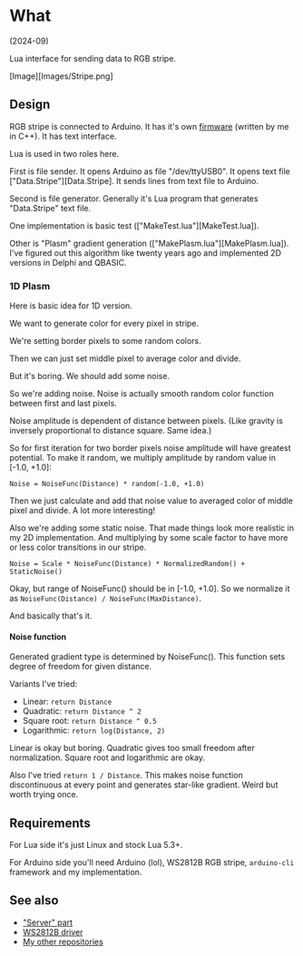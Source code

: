 # What

(2024-09)

Lua interface for sending data to RGB stripe.

[Image][Images/Stripe.png]


## Design

RGB stripe is connected to Arduino. It has it's own [firmware]
(written by me in C++). It has text interface.

Lua is used in two roles here.

First is file sender. It opens Arduino as file "/dev/ttyUSB0". It opens
text file ["Data.Stripe"][Data.Stripe]. It sends lines from text file
to Arduino.

Second is file generator. Generally it's Lua program that generates
"Data.Stripe" text file.

One implementation is basic test (["MakeTest.lua"][MakeTest.lua]).

Other is "Plasm" gradient generation (["MakePlasm.lua"][MakePlasm.lua]).
I've figured out this algorithm like twenty years ago and implemented
2D versions in Delphi and QBASIC.


### 1D Plasm

Here is basic idea for 1D version.

We want to generate color for every pixel in stripe.

We're setting border pixels to some random colors.

Then we can just set middle pixel to average color and divide.

But it's boring. We should add some noise.

So we're adding noise. Noise is actually smooth random color function
between first and last pixels.

Noise amplitude is dependent of distance between pixels. (Like gravity
is inversely proportional to distance square. Same idea.)

So for first iteration for two border pixels noise amplitude will have
greatest potential. To make it random, we multiply amplitude by
random value in [-1.0, +1.0]:

```
Noise = NoiseFunc(Distance) * random(-1.0, +1.0)
```

Then we just calculate and add that noise value to averaged color of
middle pixel and divide. A lot more interesting!

Also we're adding some static noise. That made things look more
realistic in my 2D implementation. And multiplying by some scale factor
to have more or less color transitions in our stripe.

```
Noise = Scale * NoiseFunc(Distance) * NormalizedRandom() + StaticNoise()
```

Okay, but range of NoiseFunc() should be in [-1.0, +1.0]. So we normalize
it as `NoiseFunc(Distance) / NoiseFunc(MaxDistance)`.

And basically that's it.


#### Noise function

Generated gradient type is determined by NoiseFunc(). This function sets
degree of freedom for given distance.

Variants I've tried:

* Linear: `return Distance`
* Quadratic: `return Distance ^ 2`
* Square root: `return Distance ^ 0.5`
* Logarithmic: `return log(Distance, 2)`

Linear is okay but boring. Quadratic gives too small freedom after
normalization. Square root and logarithmic are okay.

Also I've tried `return 1 / Distance`. This makes noise function
discontinuous at every point and generates star-like gradient.
Weird but worth trying once.


## Requirements

For Lua side it's just Linux and stock Lua 5.3+.

For Arduino side you'll need Arduino (lol), WS2812B RGB stripe,
`arduino-cli` framework and my implementation.


## See also

* ["Server" part][firmware]
* [WS2812B driver](https://github.com/martin-eden/Embedded-me_Ws2812b)
* [My other repositories](https://github.com/martin-eden/contents)

[firmware]: https://github.com/martin-eden/Embedded-me_RgbStripeConsole
